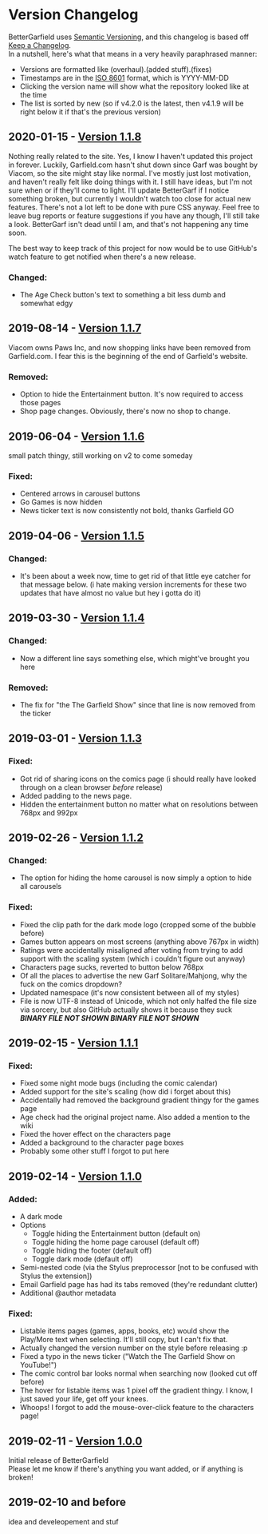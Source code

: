 ﻿# Version Changelog
BetterGarfield uses [Semantic Versioning](https://semver.org/), and this changelog is based off [Keep a Changelog](https://keepachangelog.com/en/1.0.0/).  
In a nutshell, here's what that means in a very heavily paraphrased manner:
  * Versions are formatted like (overhaul).(added stuff).(fixes)
  * Timestamps are in the [ISO 8601](https://www.iso.org/iso-8601-date-and-time-format.html) format, which is YYYY-MM-DD
  * Clicking the version name will show what the repository looked like at the time
  * The list is sorted by new (so if v4.2.0 is the latest, then v4.1.9 will be right below it if that's the previous version)

## 2020-01-15 - [Version 1.1.8](https://github.com/CommenterOfComments/BetterGarfield/tree/v1.1.8)
Nothing really related to the site. Yes, I know I haven't updated this project in forever. Luckily, Garfield.com hasn't shut down since Garf was bought by Viacom, so the site might stay like normal. I've mostly just lost motivation, and haven't really felt like doing things with it. I still have ideas, but I'm not sure when or if they'll come to light. I'll update BetterGarf if I notice something broken, but currently I wouldn't watch too close for actual new features. There's not a lot left to be done with pure CSS anyway. Feel free to leave bug reports or feature suggestions if you have any though, I'll still take a look. BetterGarf isn't dead until I am, and that's not happening any time soon.

The best way to keep track of this project for now would be to use GitHub's watch feature to get notified when there's a new release.
### Changed:
  * The Age Check button's text to something a bit less dumb and somewhat edgy

## 2019-08-14 - [Version 1.1.7](https://github.com/CommenterOfComments/BetterGarfield/tree/v1.1.7)
Viacom owns Paws Inc, and now shopping links have been removed from Garfield.com. I fear this is the beginning of the end of Garfield's website.
### Removed:
  * Option to hide the Entertainment button. It's now required to access those pages
  * Shop page changes. Obviously, there's now no shop to change.

## 2019-06-04 - [Version 1.1.6](https://github.com/CommenterOfComments/BetterGarfield/tree/v1.1.6)
small patch thingy, still working on v2 to come someday
### Fixed:
  * Centered arrows in carousel buttons
  * Go Games is now hidden
  * News ticker text is now consistently not bold, thanks Garfield GO

## 2019-04-06 - [Version 1.1.5](https://github.com/CommenterOfComments/BetterGarfield/tree/v1.1.5)
### Changed:
  * It's been about a week now, time to get rid of that little eye catcher for that message below.
(i hate making version increments for these two updates that have almost no value but hey i gotta do it)

## 2019-03-30 - [Version 1.1.4](https://github.com/CommenterOfComments/BetterGarfield/tree/v1.1.4)
### Changed:
  * Now a different line says something else, which might've brought you here
### Removed:
  * The fix for "the The Garfield Show" since that line is now removed from the ticker

## 2019-03-01 - [Version 1.1.3](https://github.com/CommenterOfComments/BetterGarfield/tree/v1.1.3)
### Fixed:
  * Got rid of sharing icons on the comics page (i should really have looked through on a clean browser _before_ release)
  * Added padding to the news page.
  * Hidden the entertainment button no matter what on resolutions between 768px and 992px

## 2019-02-26 - [Version 1.1.2](https://github.com/CommenterOfComments/BetterGarfield/tree/v1.1.2)
### Changed:
  * The option for hiding the home carousel is now simply a option to hide all carousels

### Fixed:
  * Fixed the clip path for the dark mode logo (cropped some of the bubble before) 
  * Games button appears on most screens (anything above 767px in width)
  * Ratings were accidentally misaligned after voting from trying to add support with the scaling system (which i couldn't figure out anyway)
  * Characters page sucks, reverted to button below 768px
  * Of all the places to advertise the new Garf Solitare/Mahjong, why the fuck on the comics dropdown?
  * Updated namespace (it's now consistent between all of my styles)
  * File is now UTF-8 instead of Unicode, which not only halfed the file size via sorcery, but also GitHub actually shows it because they suck _**BINARY FILE NOT SHOWN BINARY FILE NOT SHOWN**_

## 2019-02-15 - [Version 1.1.1](https://github.com/CommenterOfComments/BetterGarfield/tree/v1.1.1)
### Fixed:
  * Fixed some night mode bugs (including the comic calendar)
  * Added support for the site's scaling (how did i forget about this)
  * Accidentally had removed the background gradient thingy for the games page
  * Age check had the original project name. Also added a mention to the wiki
  * Fixed the hover effect on the characters page
  * Added a background to the character page boxes
  * Probably some other stuff I forgot to put here

## 2019-02-14 - [Version 1.1.0](https://github.com/CommenterOfComments/BetterGarfield/tree/v1.1.0)
### Added:
* A dark mode
* Options
  * Toggle hiding the Entertainment button (default on)
  * Toggle hiding the home page carousel (default off)
  * Toggle hiding the footer (default off)
  * Toggle dark mode (default off)
* Semi-nested code (via the Stylus preprocessor [not to be confused with Stylus the extension])
* Email Garfield page has had its tabs removed (they're redundant clutter)
* Additional @author metadata

### Fixed:
  * Listable items pages (games, apps, books, etc) would show the Play/More text when selecting. It'll still copy, but I can't fix that.
  * Actually changed the version number on the style before releasing :p
  * Fixed a typo in the news ticker ("Watch the The Garfield Show on YouTube!")
  * The comic control bar looks normal when searching now (looked cut off before)
  * The hover for listable items was 1 pixel off the gradient thingy. I know, I just saved your life, get off your knees.
  * Whoops! I forgot to add the mouse-over-click feature to the characters page!

## 2019-02-11 - [Version 1.0.0](https://github.com/CommenterOfComments/BetterGarfield/tree/v1.0.0)
Initial release of BetterGarfield  
Please let me know if there's anything you want added, or if anything is broken!

## 2019-02-10 and before
idea and develeopement and stuf
